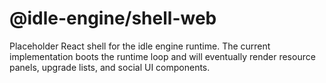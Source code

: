 # @idle-engine/shell-web

Placeholder React shell for the idle engine runtime. The current implementation boots the runtime loop and will eventually render resource panels, upgrade lists, and social UI components.
